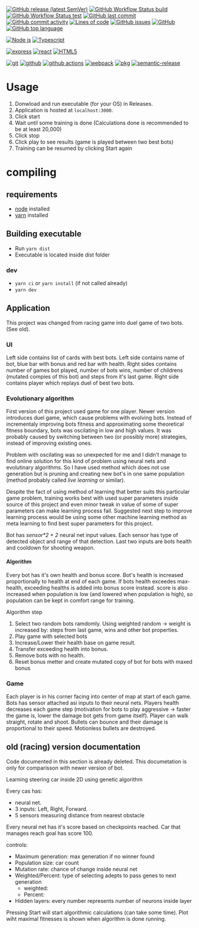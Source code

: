 [![GitHub release (latest SemVer)](https://img.shields.io/github/v/release/sciator/GeneticRacers?&style=for-the-badge)](https://github.com/sciator/GeneticRacers/releases)
[![GitHub Workflow Status build](https://img.shields.io/github/workflow/status/sciator/GeneticRacers/Release?&style=for-the-badge)](https://github.com/sciator/GeneticRacers/releases)
[![GitHub Workflow Status test](https://img.shields.io/github/workflow/status/sciator/GeneticRacers/Tests?label=tests&style=for-the-badge)](https://github.com/sciator/GeneticRacers/actions?query=workflow%3ATests)
[![GitHub last commit](https://img.shields.io/github/last-commit/sciator/GeneticRacers?&style=for-the-badge)](https://github.com/sciator/GeneticRacers/commits/master)
[![GitHub commit activity](https://img.shields.io/github/commit-activity/m/sciator/GeneticRacers?&style=for-the-badge)](https://github.com/sciator/GeneticRacers/graphs/commit-activity)
[![Lines of code](https://img.shields.io/tokei/lines/github/sciator/GeneticRacers?&style=for-the-badge)](https://github.com/sciator/GeneticRacers/pulse)
[![GitHub issues](https://img.shields.io/github/issues/sciator/GeneticRacers?&style=for-the-badge)](https://github.com/sciator/GeneticRacers/issues)
[![GitHub](https://img.shields.io/github/license/sciator/GeneticRacers?&style=for-the-badge)](https://github.com/sciator/GeneticRacers/blob/master/license.md)
[![GitHub top language](https://img.shields.io/github/languages/top/sciator/GeneticRacers?&style=for-the-badge)](https://github.com/sciator/GeneticRacers)

[![Node js](https://img.shields.io/badge/node.js%20-%2343853D.svg?&style=for-the-badge&logo=node.js&logoColor=white)](https://nodejs.org/)
[![Typescript](https://img.shields.io/badge/typescript%20-%23007ACC.svg?&style=for-the-badge&logo=typescript&logoColor=white)](https://www.typescriptlang.org/)

[![express](https://img.shields.io/badge/express.js%20-%23404d59.svg?&style=for-the-badge)](https://expressjs.com/)
[![react](https://img.shields.io/badge/react%20-%2320232a.svg?&style=for-the-badge&logo=react&logoColor=%2361DAFB)](https://reactjs.org/)
[![HTML5](https://img.shields.io/badge/html5%20-%23E34F26.svg?&style=for-the-badge&logo=html5&logoColor=white)](https://www.w3schools.com/html/)

[![git](https://img.shields.io/badge/git%20-%23F05033.svg?&style=for-the-badge&logo=git&logoColor=white)](https://git-scm.com/)
[![github](https://img.shields.io/badge/github%20-%23121011.svg?&style=for-the-badge&logo=github&logoColor=white)](https://github.com/)
[![github actions](https://img.shields.io/badge/GH%20Actions-%23161616.svg?&style=for-the-badge&logo=github&logoColor=white)](https://github.com/actions)
[![webpack](https://img.shields.io/badge/webpack%20-%238DD6F9.svg?&style=for-the-badge&logo=webpack&logoColor=black)](https://webpack.js.org/)
[![pkg](https://img.shields.io/badge/-%20%20%F0%9F%93%A6PKG-%23777777?&style=for-the-badge&logoColor=white)](https://github.com/vercel/pkg)
[![semantic-release](https://img.shields.io/badge/%20%20%F0%9F%93%A6%F0%9F%9A%80-semantic--release-e10079.svg?&style=for-the-badge&logoColor=white)](https://github.com/semantic-release/semantic-release)


# Usage
 1) Donwload and run executable (for your OS) in Releases.
 1) Application is hosted at `localhost:3000`.
 1) Click start
 1) Wait until some training is done (Calculations done is recommended to be at least 20,000)
 1) Click stop
 1) Click play to see results (game is played between two best bots)
 1) Training can be resumed by clicking Start again

# compiling
## requirements
   - [node](https://nodejs.org/) installed
   - [yarn](https://yarnpkg.com/) installed

## Building executable
 - Run `yarn dist`
 - Executable is located inside dist folder

### dev
 - ```yarn ci``` or ```yarn install``` (if not called already)
 - ```yarn dev```


## Application

This project was changed from racing game into duel game of two bots. (See old). 

### UI

Left side contains list of cards with best bots. Left side contains name of bot, blue bar with bonus and red bar with health. Right sides contains number of games bot played, number of bots wins, number of childrens (mutated compies of this bot) and steps from it's last game.
Right side contains player which replays duel of best two bots.


### Evolutionary algorithm 

First version of this project used game for one player. Newer version introduces duel game, which cause problems with evolving bots. Instead of incrementaly improving bots fitness and approximating some theoretical fitness boundary, bots was oscilating in low and high values. It was probably caused by switching between two (or possibly more) strategies, instead of improving existing ones.

Problem with oscilating was so unexpected for me and I didn't manage to find online solution for this kind of problem using neural nets and evolutinary algorithms. So I have used method which does not use generation but is pruning and creating new bot's in one same population (method probably called _live learning_ or similar). 

Despite the fact of using method of learning that better suits this particular game problem, training works best with used super parameters inside source of this project and even minor tweak in value of some of super parameters can make learning process fail. Suggested next step to improve learning process would be using some other machine learning method as meta learning to find best super parameters for this project.

Bot has _sensor*2 + 2_ neural net input values. Each sensor has type of detected object and range of that detection. Last two inputs are bots health and cooldown for shooting weapon.

#### Algorithm

Every bot has it's own health and bonus score. Bot's health is increased proportionally to health at end of each game. If bots health exceedes max-health, exceeding healths is added into bonus score instead. score is also increased when population is low (and lowered when population is high), so population can be kept in comfort range for training.

Algorithm step
 1) Select two random bots ramdomly. Using weighted random -> weight is increased by: steps from last game, wins and other bot properties.
 1) Play game with selected bots
 1) Increase/Lower their health base on game result.
 1) Transfer exceeding health into bonus.
 1) Remove bots with no health.
 1) Reset bonus metter and create mutated copy of bot for bots with maxed bonus

### Game

Each player is in his corner facing into center of map at start of each game. Bots has sensor attached asi inputs to their neural nets. Players health decreases each game step (motivation for bots to play aggressive -> faster the game is, lower the damage bot gets from game itself). Player can walk straight, rotate and shoot. Bullets can bounce and their damage is proportional to their speed. Motionless bullets are destroyed.


## old (racing) version documentation

Code documented in this section is already deleted. This documetation is only for comparisson with newer version of bot.

Learning steering car inside 2D using genetic algorithm

Every cas has:
 - neural net. 
 - 3 inputs: Left, Right, Forward.
 - 5 sensors measuring distance from nearest obstacle

Every neural net has it's score based on checkpoints reached.
Car that manages reach goal has score 100.



controls:
 - Maximum generation: max generation if no winner found
 - Population size: car count
 - Mutation rate: chance of change inside neural net
 - Weighted/Percent: type of selecting adepts to pass genes to next generation 
   - weighted: 
   - Percent: 
 - Hidden layers: every number represents number of neurons inside layer

Pressing Start will start algorithmic calculations (can take some time). Plot wiht maximal fitnesses is shown when algorithm is done running.

